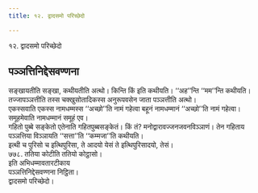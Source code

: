 ```yaml
---
title: १२. द्वादसमो परिच्छेदो

---
```

१२. द्वादसमो परिच्छेदो  


## पञ्‍ञत्तिनिद्देसवण्णना

सङ्खायतीति सङ्खा, कथीयतीति अत्थो। किन्ति किं इति कथीयति। ‘‘अह’’न्ति ‘‘मम’’न्ति कथीयति।  
तज्‍जापञ्‍ञत्तीति तस्स चक्खुसोतादिकस्स अनुरूपवसेन जाता पञ्‍ञत्तीति अत्थो।  
एकस्सवाति एकस्स नामधम्मस्स ‘‘अच्छो’’ति नामं गहेत्वा बहूनं नामधम्मानं ‘‘अच्छो’’ति नामं गहेत्वा। समूहमेवाति नामधम्मानं समूहं एव।  
गहितो पुब्बे सङ्केतो एतेनाति गहितपुब्बसङ्केतं। किं तं? मनोद्वारावज्‍जनजवनविञ्‍ञाणं। तेन गहिताय पञ्‍ञत्तिया विञ्‍ञायति ‘‘सत्ता’’ति ‘‘कम्मजा’’ति कथीयति।  
इत्थी च पुरिसो च इत्थिपुरिसा, ते आदयो येसं ते इत्थिपुरिसादयो, तेसं।  
७७८. ततिया कोटीति ततियो कोट्ठासो।  
इति अभिधम्मावतारटीकाय  
पञ्‍ञत्तिनिद्देसवण्णना निट्ठिता।  
द्वादसमो परिच्छेदो।  